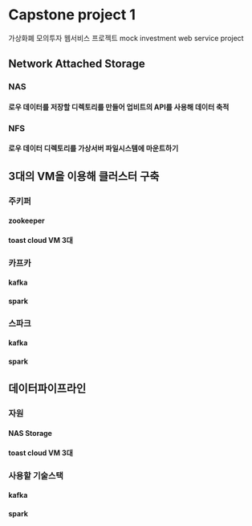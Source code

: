 # Capstone project 1

가상화폐 모의투자 웹서비스 프로젝트 mock investment web service project

## Network Attached Storage
### NAS
#### 로우 데이터를 저장할 디렉토리를 만들어 업비트의 API를 사용해 데이터 축적
### NFS
#### 로우 데이터 디렉토리를 가상서버 파일시스템에 마운트하기

## 3대의 VM을 이용해 클러스터 구축
### 주키퍼
#### zookeeper
#### toast cloud VM 3대

### 카프카
#### kafka
#### spark

### 스파크
#### kafka
#### spark

## 데이터파이프라인
### 자원
#### NAS Storage
#### toast cloud VM 3대

### 사용할 기술스택
#### kafka
#### spark
